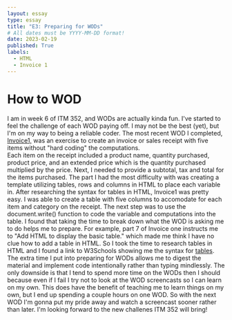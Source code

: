 ```yaml
---
layout: essay
type: essay
title: "E3: Preparing for WODs"
# All dates must be YYYY-MM-DD format!
date: 2023-02-19
published: True
labels:
  - HTML
  - Invoice 1
---
```


<h1>How to WOD</h1>

I am in week 6 of ITM 352, and WODs are actually kinda fun. I've started to feel the challenge of each WOD paying off. I may not be the best (yet), but I'm on my way to being a reliable coder. The most recent WOD I completed, <a href="https://dport96.github.io/ITM352/morea/060.expressions-operators/experience-invoice1.html">Invoice1,</a> was an exercise to create an invoice or sales receipt with five items without "hard coding" the computations. 
<br>
Each item on the receipt included a product name, quantity purchased, product price, and an extended price which is the quantity purchased multiplied by the price. Next, I needed to provide a subtotal, tax and total for the items purchased. The part I had the most difficulty with was creating a template utilizing tables, rows and columns in HTML to place each variable in. After researching the syntax for tables in HTML, Invoice1 was pretty easy. I was able to create a table with five columns to accomodate for each item and category on the receipt. The next step was to use the document.write() function to code the variable and computations into the table. I found that taking the time to break down what the WOD is asking me to do helps me to prepare. For example, part 7 of Invoice one instructs me to "Add HTML to display the basic table." which made me think I have no clue how to add a table in HTML. So I took the time to research tables in HTML and I found a link to W3Schools showing me the syntax for <a href="https://www.w3schools.com/tags/tag_table.asp">tables</a>. The extra time I put into preparing for WODs allows me to digest the material and implement code intentionally rather than typing mindlessly. The only downside is that I tend to spend more time on the WODs then I should because even if I fail I try not to look at the WOD screencasts so I can learn on my own. This does have the benefit of teaching me to learn things on my own, but I end up spending a couple hours on one WOD. So with the next WOD I'm gonna put my pride away and watch a screencast sooner rather than later. I'm looking forward to the new challenes ITM 352 will bring!
